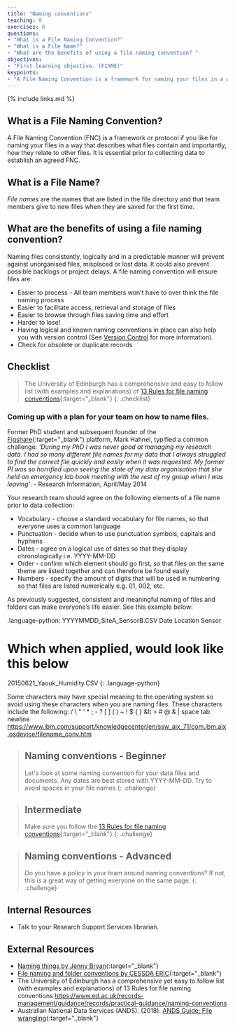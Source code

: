 ```yaml
---
title: "Naming conventions"
teaching: 0
exercises: 0
questions:
- "What is a File Naming Convention?"
- "What is a File Name?"
- "What are the benefits of using a file naming convention? "
objectives:
- "First learning objective. (FIXME)"
keypoints:
- "A File Naming Convention is a framework for naming your files in a way that describes what files contain and how they relate to other files."
---
```


{% include links.md %}

## What is a File Naming Convention?

A File Naming Convention (FNC) is a framework or protocol if you like for naming your files in a way that describes what files contain and importantly, how they relate to other files. It is essential prior to collecting data to establish an agreed FNC.  

## What is a File Name? 

*File names* are the names that are listed in the file directory and that team members give to new files when they are saved for the first time.

## What are the benefits of using a file naming convention? 

Naming files consistently, logically and in a predictable manner will prevent against unorganised files, misplaced or lost data.  It could also prevent possible backlogs or project delays.  A file naming convention will ensure files are:

* Easier to process - All team members won't have to over think the file naming process 
* Easier to facilitate access, retrieval and storage of files
* Easier to browse through files saving time and effort 
* Harder to lose!
* Having logical and known naming conventions in place can also help you with version control (See [Version Control](05-versioning.md) for more information).
* Check for obsolete or duplicate records

## Checklist
> The University of Edinburgh has a comprehensive and easy to follow list (with examples and explanations) 
> of [13 Rules for file naming conventions](https://www.ed.ac.uk/records-management/guidance/records/practical-guidance/naming-conventions){:target="_blank"}
> {: .checklist}

### Coming up with a plan for your team on how to name files.

Former PhD student and subsequent founder of the [Figshare](https://figshare.com/){:target="_blank"} platform, Mark Hahnel, typified a common challenge: *‘During my PhD I was never good at managing my research data. I had so many different file names for my data that I always struggled to find the correct file quickly and easily when it was requested. My former PI was so horrified upon seeing the state of my data organisation that she held an emergency lab book meeting with the rest of my group when l was leaving’*.  - Research Information, April/May 2014  


Your research team should agree on the following elements of a file name prior to data collection:

* Vocabulary - choose a standard vocabulary for file names, so that everyone uses a common language
* Punctuation - decide when to use punctuation symbols, capitals and hyphens
* Dates - agree on a logical use of dates so that they display chronologically i.e. YYYY-MM-DD
* Order - confirm which element should go first, so that files on the same theme are listed together and can therefore be found easily
* Numbers - specify the amount of digits that will be used in numbering so that files are listed numerically e.g. 01, 002, etc.


As previously suggested, consistent and meaningful naming of files and folders can make everyone’s life easier.  See this example below:

.language-python:
YYYYMMDD_SiteA_SensorB.CSV
 Date  Location   Sensor

# Which when applied, would look like this below

20150621_Yaouk_Humidity.CSV
{: .language-python}

Some characters may have special meaning to the operating system so avoid using these characters when you are naming files. These characters include the following: / \ " ' * ; - ? [ ] ( ) ~ ! $ { } &lt > # @ & | space tab newline https://www.ibm.com/support/knowledgecenter/en/ssw_aix_71/com.ibm.aix.osdevice/filename_conv.htm

> ## Naming conventions - Beginner
> Let's look at some naming convention for your data files and documents. 
> Any dates are best stored with YYYY-MM-DD. 
> Try to avoid spaces in your file names 
{: .challenge}

> ## Intermediate
> Make sure you follow the [13 Rules for file naming conventions](https://www.ed.ac.uk/records-management/guidance/records/practical-guidance/naming-conventions){:target="_blank"}
{: .challenge}

> ## Naming conventions - Advanced
> Do you have a policy in your team around naming conventions? If not, this is a great way of getting everyone on the same page. 
{: .challenge}

## Internal Resources
* Talk to your Research Support Services librarian.

## External Resources
* [Naming things by Jenny Bryan](https://speakerdeck.com/jennybc/how-to-name-files){:target="_blank"}
* [File naming and folder conventions by CESSDA ERIC](https://www.cessda.eu/Training/Training-Resources/Library/Data-Management-Expert-Guide/2.-Organise-Document/File-naming-and-folder-structure){:target="_blank"}
* The University of Edinburgh has a comprehensive yet easy to follow list (with examples and explanations) of 13 Rules for file naming conventions https://www.ed.ac.uk/records-management/guidance/records/practical-guidance/naming-conventions
* Australian National Data Services (ANDS). (2018). [ANDS Guide: File wrangling](https://www.ands.org.au/working-with-data/data-management/file-wrangling){:target="_blank"}
